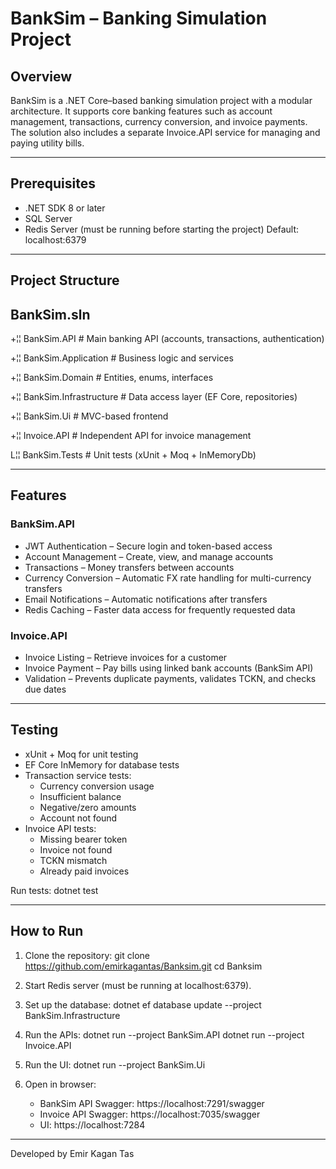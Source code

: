 # BankSim – Banking Simulation Project

## Overview
BankSim is a .NET Core–based banking simulation project with a modular architecture.
It supports core banking features such as account management, transactions, currency conversion, and invoice payments.
The solution also includes a separate Invoice.API service for managing and paying utility bills.

---

## Prerequisites
- .NET SDK 8 or later
- SQL Server
- Redis Server (must be running before starting the project)
  Default: localhost:6379

---

## Project Structure
BankSim.sln
-
+¦¦ BankSim.API            # Main banking API (accounts, transactions, authentication)

+¦¦ BankSim.Application    # Business logic and services

+¦¦ BankSim.Domain         # Entities, enums, interfaces

+¦¦ BankSim.Infrastructure # Data access layer (EF Core, repositories)

+¦¦ BankSim.Ui             # MVC-based frontend

+¦¦ Invoice.API            # Independent API for invoice management

L¦¦ BankSim.Tests          # Unit tests (xUnit + Moq + InMemoryDb)


---

## Features
### BankSim.API
- JWT Authentication – Secure login and token-based access
- Account Management – Create, view, and manage accounts
- Transactions – Money transfers between accounts
- Currency Conversion – Automatic FX rate handling for multi-currency transfers
- Email Notifications – Automatic notifications after transfers
- Redis Caching – Faster data access for frequently requested data

### Invoice.API
- Invoice Listing – Retrieve invoices for a customer
- Invoice Payment – Pay bills using linked bank accounts (BankSim API)
- Validation – Prevents duplicate payments, validates TCKN, and checks due dates

---

## Testing
- xUnit + Moq for unit testing
- EF Core InMemory for database tests
- Transaction service tests:
  - Currency conversion usage
  - Insufficient balance
  - Negative/zero amounts
  - Account not found
- Invoice API tests:
  - Missing bearer token
  - Invoice not found
  - TCKN mismatch
  - Already paid invoices

Run tests:
dotnet test

---

## How to Run
1. Clone the repository:
   git clone https://github.com/emirkagantas/Banksim.git
   cd Banksim

2. Start Redis server (must be running at localhost:6379).

3. Set up the database:
   dotnet ef database update --project BankSim.Infrastructure

4. Run the APIs:
   dotnet run --project BankSim.API
   dotnet run --project Invoice.API

5. Run the UI:
   dotnet run --project BankSim.Ui

6. Open in browser:
   - BankSim API Swagger: https://localhost:7291/swagger
   - Invoice API Swagger: https://localhost:7035/swagger
   - UI: https://localhost:7284

---

Developed by Emir Kagan Tas
